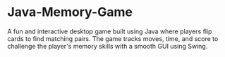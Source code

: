# Java-Memory-Game
A fun and interactive desktop game built using Java where players flip cards to find matching pairs. The game tracks moves, time, and score to challenge the player's memory skills with a smooth GUI using Swing.
